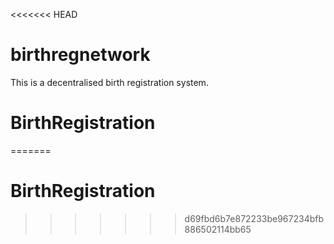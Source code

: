 <<<<<<< HEAD
# birthregnetwork

This is a decentralised birth registration system.
# BirthRegistration
=======
# BirthRegistration
>>>>>>> d69fbd6b7e872233be967234bfb886502114bb65
